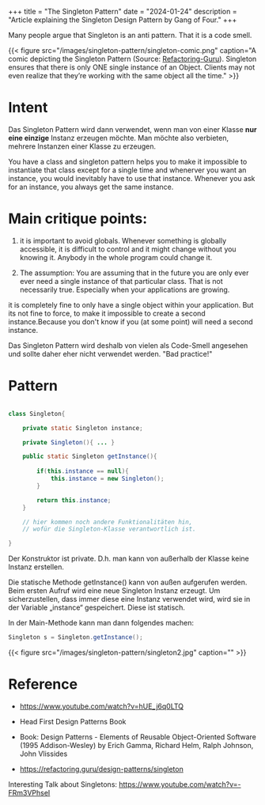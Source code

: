 +++
title = "The Singleton Pattern"
date = "2024-01-24"
description = "Article explaining the Singleton Design Pattern by Gang of Four."
+++



Many people argue that Singleton is an anti pattern. That it is a code smell.

{{< figure src="/images/singleton-pattern/singleton-comic.png" caption="A comic depicting the Singleton Pattern (Source: [Refactoring-Guru](https://refactoring.guru/design-patterns/singleton)). Singleton ensures that there is only ONE single instance of an Object. Clients may not even realize that they’re working with the same object all the time." >}}

# Intent



Das Singleton Pattern wird dann verwendet, wenn man von einer Klasse __nur eine einzige__ Instanz erzeugen möchte. Man möchte also verbieten, mehrere Instanzen einer Klasse zu erzeugen.


You have a class and singleton pattern helps you to make it impossible to instantiate that class except for a single time and whenerver you want an instance, you would inevitably have to use that instance. Whenever you ask for an instance, you always get the same instance.


# Main critique points:

1. it is important to avoid globals. Whenever something is globally accessible, it is difficult to control and it might change without you knowing it. Anybody in the whole program could change it. 


2. The assumption: You are assuming that in the future you are only ever ever need a single instance of that particular class. That is not necessarily true. Especially when your applications are growing.



it is completely fine to only have a single object within your application. But its not fine to force, to make it impossible to create a second instance.Because you don't know if you (at some point) will need a second instance.

Das Singleton Pattern wird deshalb von vielen als Code-Smell angesehen und sollte daher eher nicht verwendet werden. "Bad practice!"

# Pattern

```java

class Singleton{

    private static Singleton instance;

    private Singleton(){ ... }

    public static Singleton getInstance(){
        
        if(this.instance == null){
            this.instance = new Singleton();
        }

        return this.instance;
    }

    // hier kommen noch andere Funktionalitäten hin,
    // wofür die Singleton-Klasse verantwortlich ist.

}
```

Der Konstruktor ist private. D.h. man kann von außerhalb der Klasse keine Instanz erstellen.

Die statische Methode getInstance() kann von außen aufgerufen werden. Beim ersten Aufruf wird eine neue Singleton Instanz erzeugt. Um sicherzustellen, dass immer diese eine Instanz verwendet wird, wird sie in der Variable „instance“ gespeichert. Diese ist statisch.

In der Main-Methode kann man dann folgendes machen:

```java
Singleton s = Singleton.getInstance();
```



{{< figure src="/images/singleton-pattern/singleton2.jpg" caption="" >}}



# Reference

- https://www.youtube.com/watch?v=hUE_j6q0LTQ

- Head First Design Patterns Book

- Book: Design Patterns - Elements of Reusable Object-Oriented Software (1995 Addison-Wesley) by 
Erich Gamma, Richard Helm, Ralph Johnson, John Vlissides

- https://refactoring.guru/design-patterns/singleton

Interesting Talk about Singletons:
https://www.youtube.com/watch?v=-FRm3VPhseI 
